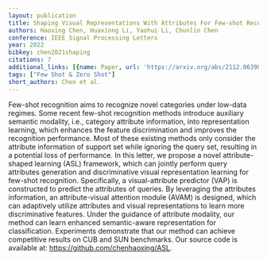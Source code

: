 ```yaml
---
layout: publication
title: Shaping Visual Representations With Attributes For Few-shot Recognition
authors: Haoxing Chen, Huaxiong Li, Yaohui Li, Chunlin Chen
conference: IEEE Signal Processing Letters
year: 2022
bibkey: chen2021shaping
citations: 7
additional_links: [{name: Paper, url: 'https://arxiv.org/abs/2112.06398'}]
tags: ["Few Shot & Zero Shot"]
short_authors: Chen et al.
---
```

Few-shot recognition aims to recognize novel categories under low-data
regimes. Some recent few-shot recognition methods introduce auxiliary semantic
modality, i.e., category attribute information, into representation learning,
which enhances the feature discrimination and improves the recognition
performance. Most of these existing methods only consider the attribute
information of support set while ignoring the query set, resulting in a
potential loss of performance. In this letter, we propose a novel
attribute-shaped learning (ASL) framework, which can jointly perform query
attributes generation and discriminative visual representation learning for
few-shot recognition. Specifically, a visual-attribute predictor (VAP) is
constructed to predict the attributes of queries. By leveraging the attributes
information, an attribute-visual attention module (AVAM) is designed, which can
adaptively utilize attributes and visual representations to learn more
discriminative features. Under the guidance of attribute modality, our method
can learn enhanced semantic-aware representation for classification.
Experiments demonstrate that our method can achieve competitive results on CUB
and SUN benchmarks. Our source code is available at:
https://github.com/chenhaoxing/ASL.